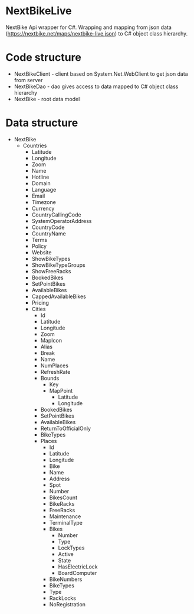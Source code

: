 # NextBikeLive
NextBike Api wrapper for C#. Wrapping and mapping from json data (https://nextbike.net/maps/nextbike-live.json) to C# object class hierarchy.

# Code structure
* NextBikeClient - client based on System.Net.WebClient to get json data from server
* NextBikeDao - dao gives access to data mapped to C# object class hierarchy
* NextBike - root data model

# Data structure
* NextBike
  * Countries
    * Latitude
    * Longitude
    * Zoom
    * Name
    * Hotline
    * Domain
    * Language
    * Email
    * Timezone
    * Currency
    * CountryCallingCode
    * SystemOperatorAddress
    * CountryCode
    * CountryName
    * Terms
    * Policy
    * Website
    * ShowBikeTypes
    * ShowBikeTypeGroups
    * ShowFreeRacks
    * BookedBikes
    * SetPointBikes
    * AvailableBikes
    * CappedAvailableBikes
    * Pricing
    * Cities
      * Id
      * Latitude
      * Longitude
      * Zoom
      * MapIcon
      * Alias
      * Break
      * Name
      * NumPlaces
      * RefreshRate
      * Bounds
        * Key
        * MapPoint
          * Latitude
          * Longitude
      * BookedBikes
      * SetPointBikes
      * AvailableBikes
      * ReturnToOfficialOnly
      * BikeTypes
      * Places
        * Id
        * Latitude
        * Longitude
        * Bike
        * Name
        * Address
        * Spot
        * Number
        * BikesCount
        * BikeRacks
        * FreeRacks
        * Maintenance
        * TerminalType
        * Bikes
	        * Number
	        * Type
	        * LockTypes
	        * Active
	        * State
	        * HasElectricLock
	        * BoardComputer
        * BikeNumbers
        * BikeTypes
        * Type
        * RackLocks
        * NoRegistration
